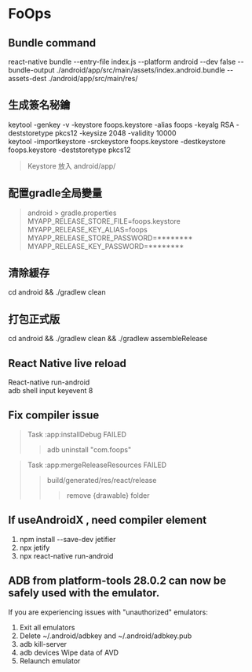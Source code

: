 # FoOps
## Bundle command
react-native bundle --entry-file index.js --platform android --dev false --bundle-output ./android/app/src/main/assets/index.android.bundle --assets-dest ./android/app/src/main/res/

## 生成簽名秘鑰
keytool -genkey -v -keystore foops.keystore -alias foops -keyalg RSA -deststoretype pkcs12 -keysize 2048 -validity 10000  
keytool -importkeystore -srckeystore foops.keystore -destkeystore foops.keystore -deststoretype pkcs12  

>Keystore 放入 android/app/

## 配置gradle全局變量
> android > gradle.properties  
MYAPP_RELEASE_STORE_FILE=foops.keystore  
MYAPP_RELEASE_KEY_ALIAS=foops  
MYAPP_RELEASE_STORE_PASSWORD=********  
MYAPP_RELEASE_KEY_PASSWORD=********  


## 清除緩存
cd android && ./gradlew clean 

## 打包正式版
cd android && ./gradlew clean  && ./gradlew assembleRelease


## React Native live reload
React-native run-android  
adb shell input keyevent 8

## Fix compiler issue
> Task :app:installDebug FAILED  
>>adb uninstall "com.foops"
  
> Task :app:mergeReleaseResources FAILED  
>> build/generated/res/react/release
>>> remove {drawable} folder


## If useAndroidX , need compiler element
1. npm install --save-dev jetifier  
2. npx jetify  
3. npx react-native run-android


## ADB from platform-tools 28.0.2 can now be safely used with the emulator.
If you are experiencing issues with "unauthorized" emulators:  
1. Exit all emulators  
2. Delete ~/.android/adbkey and ~/.android/adbkey.pub  
3. adb kill-server  
4. adb devices Wipe data of AVD  
5. Relaunch emulator
